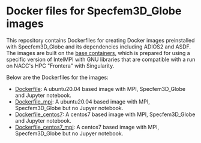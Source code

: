 # Docker files for Specfem3D_Globe images
This repository contains Dockerfiles for creating Docker images preinstalled with Specfem3D_Globe and its dependencies including ADIOS2 and ASDF.
The images are built on the [base containers](https://github.com/SeisSCOPED/container-base), which is prepared for using a specific version of IntelMPI with GNU libraries that are compatible with a run on NACC's HPC "Frontera" with Singularity.

Below are the Dockerfiles for the images:
- [Dockerfile](Dockerfile): A ubuntu20.04 based image with MPI, Specfem3D_Globe and Jupyter notebook.
- [Dockerfile_mpi](Dockerfile_mpi): A ubuntu20.04 based image with MPI, Specfem3D_Globe but no Jupyer notebook.
- [Dockerfile_centos7](Dockerfile_centos7): A centos7 based image with MPI, Specfem3D_Globe and Jupyter notebook.
- [Dockerfile_centos7_mpi](Dockerfile_centos7_mpi): A centos7 based image with MPI, Specfem3D_Globe but no Jupyer notebook.



